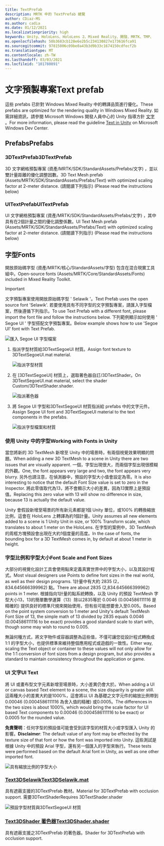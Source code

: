 ```yaml
---
title: TextPrefab
description: MRTK 中的 TextPrefab 總覽
author: CDiaz-MS
ms.author: cadia
ms.date: 01/12/2021
ms.localizationpriority: high
keywords: Unity、HoloLens、HoloLens 2、Mixed Reality、開發、MRTK、TMP、
ms.openlocfilehash: 50b3683cb128e6e2b5c234130827e173616fca91
ms.sourcegitcommit: 97815006c09be0a43b3d9b33c1674150cdfecf2b
ms.translationtype: MT
ms.contentlocale: zh-TW
ms.lasthandoff: 03/03/2021
ms.locfileid: "101780891"
---
```

# <a name="text-prefab"></a><span data-ttu-id="7e5e1-104">文字預製專案</span><span class="sxs-lookup"><span data-stu-id="7e5e1-104">Text prefab</span></span>

<span data-ttu-id="7e5e1-105">這些 prefabs 已針對 Windows Mixed Reality 中的轉譯品質進行優化。</span><span class="sxs-lookup"><span data-stu-id="7e5e1-105">These prefabs are optimized for the rendering quality in Windows Mixed Reality.</span></span> <span data-ttu-id="7e5e1-106">如需詳細資訊，請參閱 Microsoft Windows 開發人員中心的 Unity 指導方針 [文字](https://docs.microsoft.com/windows/mixed-reality/text-in-unity) 。</span><span class="sxs-lookup"><span data-stu-id="7e5e1-106">For more information, please read the guideline [Text in Unity](https://docs.microsoft.com/windows/mixed-reality/text-in-unity) on Microsoft Windows Dev Center.</span></span>

## <a name="prefabs"></a><span data-ttu-id="7e5e1-107">Prefabs</span><span class="sxs-lookup"><span data-stu-id="7e5e1-107">Prefabs</span></span>

### <a name="3dtextprefab"></a><span data-ttu-id="7e5e1-108">3DTextPrefab</span><span class="sxs-lookup"><span data-stu-id="7e5e1-108">3DTextPrefab</span></span>

<span data-ttu-id="7e5e1-109">3D 文字網格預製專案 (資產/MRTK/SDK/StandardAssets/Prefabs/文字) ，並以雙計量距離的優化調整因數。</span><span class="sxs-lookup"><span data-stu-id="7e5e1-109">3D Text Mesh prefab (Assets/MRTK/SDK/StandardAssets/Prefabs/Text) with optimized scaling factor at 2-meter distance.</span></span> <span data-ttu-id="7e5e1-110"> (請閱讀下列指示) </span><span class="sxs-lookup"><span data-stu-id="7e5e1-110">(Please read the instructions below)</span></span>

### <a name="uitextprefab"></a><span data-ttu-id="7e5e1-111">UITextPrefab</span><span class="sxs-lookup"><span data-stu-id="7e5e1-111">UITextPrefab</span></span>

<span data-ttu-id="7e5e1-112">UI 文字網格預製專案 (資產/MRTK/SDK/StandardAssets/Prefabs/文字) ，其中具有在2個計量之間的優化調整係數。</span><span class="sxs-lookup"><span data-stu-id="7e5e1-112">UI Text Mesh prefab (Assets/MRTK/SDK/StandardAssets/Prefabs/Text) with optimized scaling factor at 2-meter distance.</span></span> <span data-ttu-id="7e5e1-113"> (請閱讀下列指示) </span><span class="sxs-lookup"><span data-stu-id="7e5e1-113">(Please read the instructions below)</span></span>

## <a name="fonts"></a><span data-ttu-id="7e5e1-114">字型</span><span class="sxs-lookup"><span data-stu-id="7e5e1-114">Fonts</span></span>

<span data-ttu-id="7e5e1-115">開放原始碼字型 (資產/MRTK/核心/StandardAssets/字型) 包含在混合現實工具組中。</span><span class="sxs-lookup"><span data-stu-id="7e5e1-115">Open-source fonts (Assets/MRTK/Core/StandardAssets/Fonts) included in Mixed Reality Toolkit.</span></span>

> [!IMPORTANT]
> <span data-ttu-id="7e5e1-116">文字預製專案使用開放原始碼字型 ' Selawik '。</span><span class="sxs-lookup"><span data-stu-id="7e5e1-116">Text Prefab uses the open source font 'Selawik'.</span></span> <span data-ttu-id="7e5e1-117">若要使用具有不同字型的文字預製專案，請匯入字型檔案，然後遵循下列指示。</span><span class="sxs-lookup"><span data-stu-id="7e5e1-117">To use Text Prefab with a different font, please import the font file and follow the instructions below.</span></span> <span data-ttu-id="7e5e1-118">下列範例顯示如何使用 ' Segoe UI ' 字型搭配文字預製專案。</span><span class="sxs-lookup"><span data-stu-id="7e5e1-118">Below example shows how to use 'Segoe UI' font with Text Prefab.</span></span>

![匯入 Segoe UI 字型檔案](../images/text-prefab/TextPrefabInstructions01.png)

1. <span data-ttu-id="7e5e1-120">指派字型材質給3DTextSegoeUI 材質。</span><span class="sxs-lookup"><span data-stu-id="7e5e1-120">Assign font texture to 3DTextSegoeUI.mat material.</span></span>

    ![指派字型材質](../images/text-prefab/TextPrefabInstructions02.png)

1. <span data-ttu-id="7e5e1-122">在 [3DTextSegoeUI] 材質上，選取著色器自訂/3DTextShader。</span><span class="sxs-lookup"><span data-stu-id="7e5e1-122">On 3DTextSegoeUI.mat material, select the shader Custom/3DTextShader.shader.</span></span>

    ![指派著色器](../images/text-prefab/TextPrefabInstructions03.png)

1. <span data-ttu-id="7e5e1-124">將 Segoe UI 字型和3DTextSegoeUI 材質指派給 prefabs 中的文字元件。</span><span class="sxs-lookup"><span data-stu-id="7e5e1-124">Assign Segoe UI font and 3DTextSegoeUI material to the text components in the prefabs.</span></span>

    ![指派字型檔案和材質](../images/text-prefab/TextPrefabInstructions04.png)

### <a name="working-with-fonts-in-unity"></a><span data-ttu-id="7e5e1-126">使用 Unity 中的字型</span><span class="sxs-lookup"><span data-stu-id="7e5e1-126">Working with Fonts in Unity</span></span>

<span data-ttu-id="7e5e1-127">當您將新的 3D TextMesh 新增至 Unity 中的場景時，有兩個視覺效果明顯的問題。</span><span class="sxs-lookup"><span data-stu-id="7e5e1-127">When adding a new 3D TextMesh to a scene in Unity there are two issues that are visually apparent.</span></span> <span data-ttu-id="7e5e1-128">一個，字型出現很大，而兩個字型出現很模糊的外觀。</span><span class="sxs-lookup"><span data-stu-id="7e5e1-128">One, the font appears very large and two, the font appears very blurry.</span></span> <span data-ttu-id="7e5e1-129">另外也請注意，在偵測器中，預設的字型大小值會設定為零。</span><span class="sxs-lookup"><span data-stu-id="7e5e1-129">It is also interesting to notice that the default Font Size value is set to zero in the Inspector.</span></span> <span data-ttu-id="7e5e1-130">將此零值取代為13，將不會顯示大小的差異，因為13實際上是預設值。</span><span class="sxs-lookup"><span data-stu-id="7e5e1-130">Replacing this zero value with 13 will show no difference in size, because 13 is actually the default value.</span></span>

<span data-ttu-id="7e5e1-131">Unity 會假設新增至場景的所有新元素都是1個 Unity 單位，或100% 的轉換縮放比例，這會在 HoloLens 上轉譯為約1個計量。</span><span class="sxs-lookup"><span data-stu-id="7e5e1-131">Unity assumes all new elements added to a scene is 1 Unity Unit in size, or 100%  Transform scale, which translates to about 1 meter on the HoloLens.</span></span> <span data-ttu-id="7e5e1-132">在字型的案例中，3D TextMesh 的周框方塊預設會出現在大約1個度量的高度。</span><span class="sxs-lookup"><span data-stu-id="7e5e1-132">In the case of fonts, the bounding box for a 3D TextMesh comes in, by default at about 1 meter in height.</span></span>

### <a name="font-scale-and-font-sizes"></a><span data-ttu-id="7e5e1-133">字型比例和字型大小</span><span class="sxs-lookup"><span data-stu-id="7e5e1-133">Font Scale and Font Sizes</span></span>

<span data-ttu-id="7e5e1-134">大部分的視覺化設計工具會使用點來定義真實世界中的字型大小，以及其設計程式。</span><span class="sxs-lookup"><span data-stu-id="7e5e1-134">Most visual designers use Points to define font sizes in the real world, as well as their design programs.</span></span> <span data-ttu-id="7e5e1-135">1計量中有大約 2835 (2，834.645666399962) 點。</span><span class="sxs-lookup"><span data-stu-id="7e5e1-135">There are about 2835 (2,834.645666399962) points in 1 meter.</span></span> <span data-ttu-id="7e5e1-136">根據指向1計量的點系統轉換，以及 Unity 的預設 TextMesh 字型大小13，13的簡單數學運算（13）除以2835等於 0.0046 (0.004586111116 是精確的) 提供良好的標準尺規來開始使用，但有些可能想要舍入至0.005。</span><span class="sxs-lookup"><span data-stu-id="7e5e1-136">Based on the point system conversion to 1 meter and Unity's default TextMesh Font Size of 13, the simple math of 13 divided by 2835 equals 0.0046 (0.004586111116 to be exact) provides a good standard scale to start with, though some may wish to round to 0.005.</span></span>

<span data-ttu-id="7e5e1-137">無論何種方式，將文字物件或容器調整為這些值，不僅可讓您從設計程式轉換成1:1 的字型大小，也提供標準來維持整個應用程式或遊戲的一致性。</span><span class="sxs-lookup"><span data-stu-id="7e5e1-137">Either way, scaling the Text object or container to these values will not only allow for the 1:1 conversion of font sizes from a design program, but also provides a standard to maintain consistency throughout the application or game.</span></span>

### <a name="ui-text"></a><span data-ttu-id="7e5e1-138">UI 文字</span><span class="sxs-lookup"><span data-stu-id="7e5e1-138">UI Text</span></span>

<span data-ttu-id="7e5e1-139">將 UI 或畫布型文字元素新增至場景時，大小差異仍會大於。</span><span class="sxs-lookup"><span data-stu-id="7e5e1-139">When adding a UI or canvas based Text element to a scene, the size disparity is greater still.</span></span> <span data-ttu-id="7e5e1-140">這兩種大小的差異大約是1000%，這會將以 UI 為基礎之文字元件的縮放比例帶到 0.00046 (0.0004586111116 為舍入值的精確) 或0.0005。</span><span class="sxs-lookup"><span data-stu-id="7e5e1-140">The differences in the two sizes is about 1000%, which would bring the scale factor for UI based Text components to 0.00046 (0.0004586111116 to be exact) or 0.0005 for the rounded value.</span></span>

<span data-ttu-id="7e5e1-141">**免責聲明**：任何字型的預設值可能會受到該字型的材質大小或字型匯入 Unity 的影響。</span><span class="sxs-lookup"><span data-stu-id="7e5e1-141">**Disclaimer**: The default value of any font may be effected by the texture size of that font or how the font was imported into Unity.</span></span> <span data-ttu-id="7e5e1-142">這些測試是根據 Unity 中的預設 Arial 字型，還有另一個匯入的字型來執行。</span><span class="sxs-lookup"><span data-stu-id="7e5e1-142">These tests were performed based on the default Arial font in Unity, as well as one other imported font.</span></span>

![具有縮放比例的字型大小](../images/text-prefab/TextPrefabInstructions07.png)

### <a name="text3dselawikmat"></a>[<span data-ttu-id="7e5e1-144">Text3DSelawik</span><span class="sxs-lookup"><span data-stu-id="7e5e1-144">Text3DSelawik.mat</span></span>](https://github.com/microsoft/MixedRealityToolkit-Unity/blob/mrtk_development/Assets/MRTK/StandardAssets/Materials/)

<span data-ttu-id="7e5e1-145">具有遮蔽支援的3DTextPrefab 教材。</span><span class="sxs-lookup"><span data-stu-id="7e5e1-145">Material for 3DTextPrefab with occlusion support.</span></span> <span data-ttu-id="7e5e1-146">需要3DTextShader</span><span class="sxs-lookup"><span data-stu-id="7e5e1-146">Requires 3DTextShader.shader</span></span>

![預設字型材質與3DTextSegoeUI 材質](../images/text-prefab/TextPrefabInstructions06.png)

### <a name="text3dshadershader"></a>[<span data-ttu-id="7e5e1-148">Text3DShader 著色器</span><span class="sxs-lookup"><span data-stu-id="7e5e1-148">Text3DShader.shader</span></span>](https://github.com/microsoft/MixedRealityToolkit-Unity/tree/mrtk_development/Assets/MRTK/StandardAssets/Shaders)

<span data-ttu-id="7e5e1-149">具有遮蔽支援之3DTextPrefab 的著色器。</span><span class="sxs-lookup"><span data-stu-id="7e5e1-149">Shader for 3DTextPrefab with occlusion support.</span></span>
